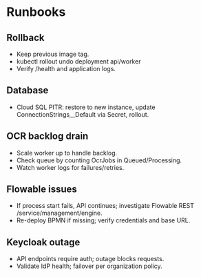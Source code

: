 # Runbooks

## Rollback
- Keep previous image tag.
- kubectl rollout undo deployment api/worker
- Verify /health and application logs.

## Database
- Cloud SQL PITR: restore to new instance, update ConnectionStrings__Default via Secret, rollout.

## OCR backlog drain
- Scale worker up to handle backlog.
- Check queue by counting OcrJobs in Queued/Processing.
- Watch worker logs for failures/retries.

## Flowable issues
- If process start fails, API continues; investigate Flowable REST /service/management/engine.
- Re-deploy BPMN if missing; verify credentials and base URL.

## Keycloak outage
- API endpoints require auth; outage blocks requests.
- Validate IdP health; failover per organization policy.
